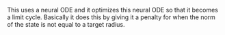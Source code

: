 This uses a neural ODE and it optimizes this neural ODE so that it becomes a limit cycle.
Basically it does this by giving it a penalty for when the norm of the state is not
equal to a target radius.


